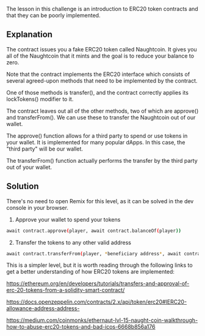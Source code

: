 The lesson in this challenge is an introduction to ERC20 token contracts and that they can be poorly implemented.

## Explanation
The contract issues you a fake ERC20 token called Naughtcoin. It gives you all of the Naughtcoin that it mints and the goal is to reduce your balance to zero.

Note that the contract implements the ERC20 interface which consists of several agreed-upon methods that need to be implemented by the contract.

One of those methods is transfer(), and the contract correctly applies its lockTokens() modifier to it.

The contract leaves out all of the other methods, two of which are approve() and transferFrom(). We can use these to transfer the Naughtcoin out of our wallet.

The approve() function allows for a third party to spend or use tokens in your wallet. It is implemented for many popular dApps. In this case, the "third party" will be our wallet.

The transferFrom() function actually performs the transfer by the third party out of your wallet.

## Solution
There's no need to open Remix for this level, as it can be solved in the dev console in your browser.

1) Approve your wallet to spend your tokens

```bash
await contract.approve(player, await contract.balanceOf(player))
```

2) Transfer the tokens to any other valid address

```bash
await contract.transferFrom(player, *beneficiary address*, await contract.balanceOf(player))
```

This is a simpler level, but it is worth reading through the following links to get a better understanding of how ERC20 tokens are implemented:

https://ethereum.org/en/developers/tutorials/transfers-and-approval-of-erc-20-tokens-from-a-solidity-smart-contract/

https://docs.openzeppelin.com/contracts/2.x/api/token/erc20#IERC20-allowance-address-address-

https://medium.com/coinmonks/ethernaut-lvl-15-naught-coin-walkthrough-how-to-abuse-erc20-tokens-and-bad-icos-6668b856a176